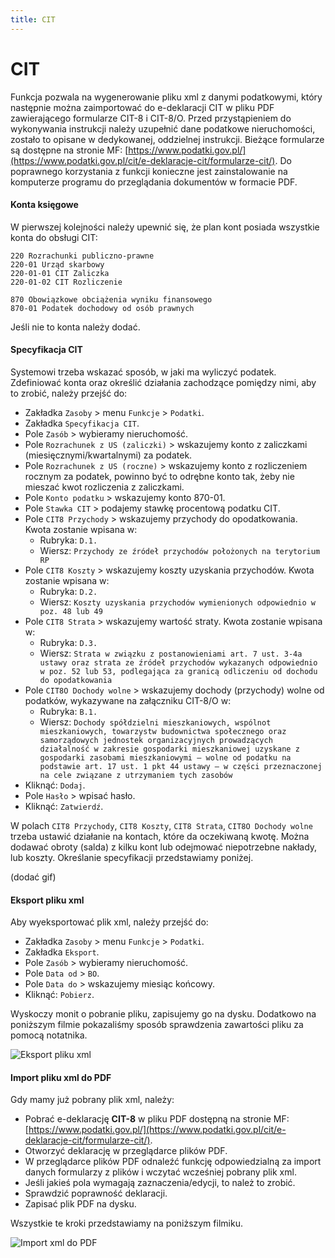 ```yaml
---
title: CIT
---
```


# CIT

Funkcja pozwala na wygenerowanie pliku xml z danymi podatkowymi, który następnie można zaimportować do e-deklaracji CIT w pliku PDF zawierającego formularze CIT-8 i CIT-8/O. Przed przystąpieniem do wykonywania instrukcji należy uzupełnić dane podatkowe nieruchomości, zostało to opisane w dedykowanej, oddzielnej instrukcji. Bieżące formularze są dostępne na stronie MF: [https://www.podatki.gov.pl/](https://www.podatki.gov.pl/cit/e-deklaracje-cit/formularze-cit/). Do poprawnego korzystania z funkcji konieczne jest zainstalowanie na komputerze programu do przeglądania dokumentów w formacie PDF.

#### Konta księgowe

W pierwszej kolejności należy upewnić się, że plan kont posiada wszystkie konta do obsługi CIT:

```
220 Rozrachunki publiczno-prawne
220-01 Urząd skarbowy
220-01-01 CIT Zaliczka
220-01-02 CIT Rozliczenie

870 Obowiązkowe obciążenia wyniku finansowego
870-01 Podatek dochodowy od osób prawnych
```

Jeśli nie to konta należy dodać.

#### Specyfikacja CIT

Systemowi trzeba wskazać sposób, w jaki ma wyliczyć podatek. Zdefiniować konta oraz określić działania zachodzące pomiędzy nimi, aby to zrobić, należy przejść do:

- Zakładka `Zasoby` > menu `Funkcje` > `Podatki`.
- Zakładka `Specyfikacja CIT`.
- Pole `Zasób` > wybieramy nieruchomość.
- Pole `Rozrachunek z US (zaliczki)` > wskazujemy konto z zaliczkami (miesięcznymi/kwartalnymi) za podatek.
- Pole `Rozrachunek z US (roczne)` > wskazujemy konto z rozliczeniem rocznym za podatek, powinno być to odrębne konto tak, żeby nie mieszać kwot rozliczenia z zaliczkami.
- Pole `Konto podatku` > wskazujemy konto 870-01.
- Pole `Stawka CIT` > podajemy stawkę procentową podatku CIT.
- Pole `CIT8 Przychody` > wskazujemy przychody do opodatkowania. Kwota zostanie wpisana w:
    - Rubryka: `D.1.`
    - Wiersz: `Przychody ze źródeł przychodów położonych na terytorium RP`
- Pole `CIT8 Koszty` > wskazujemy koszty uzyskania przychodów. Kwota zostanie wpisana w:
    - Rubryka: `D.2.`
    - Wiersz: `Koszty uzyskania przychodów wymienionych odpowiednio w poz. 48 lub 49`
- Pole `CIT8 Strata` > wskazujemy wartość straty. Kwota zostanie wpisana w:
    - Rubryka: `D.3.`
    - Wiersz: `Strata w związku z postanowieniami art. 7 ust. 3-4a ustawy oraz strata ze źródeł przychodów wykazanych odpowiednio w poz. 52 lub 53, podlegająca za granicą odliczeniu od dochodu do opodatkowania`
- Pole `CIT8O Dochody wolne` > wskazujemy dochody (przychody) wolne od podatków, wykazywane na załączniku CIT-8/O w:
    - Rubryka: `B.1.`
    - Wiersz: `Dochody spółdzielni mieszkaniowych, wspólnot mieszkaniowych, towarzystw budownictwa społecznego oraz samorządowych jednostek organizacyjnych prowadzących działalność w zakresie gospodarki mieszkaniowej uzyskane z gospodarki zasobami mieszkaniowymi – wolne od podatku na podstawie art. 17 ust. 1 pkt 44 ustawy – w części przeznaczonej na cele związane z utrzymaniem tych zasobów`
- Kliknąć: `Dodaj`.
- Pole `Hasło` > wpisać hasło.
- Kliknąć: `Zatwierdź`.

W polach `CIT8 Przychody`, `CIT8 Koszty`, `CIT8 Strata`, `CIT8O Dochody wolne` trzeba ustawić działanie na kontach, które da oczekiwaną kwotę. Można dodawać obroty (salda) z kilku kont lub odejmować niepotrzebne nakłady, lub koszty. Określanie specyfikacji przedstawiamy poniżej.

(dodać gif)

#### Eksport pliku xml

Aby wyeksportować plik xml, należy przejść do:

- Zakładka `Zasoby` > menu `Funkcje` > `Podatki`.
- Zakładka `Eksport`.
- Pole `Zasób` > wybieramy nieruchomość.
- Pole `Data od` > `BO`.
- Pole `Data do` > wskazujemy miesiąc końcowy.
- Kliknąć: `Pobierz`.

Wyskoczy monit o pobranie pliku, zapisujemy go na dysku. Dodatkowo na poniższym filmie pokazaliśmy sposób sprawdzenia zawartości pliku za pomocą notatnika.

![Eksport pliku xml](citeksportzml.gif)

#### Import pliku xml do PDF

Gdy mamy już pobrany plik xml, należy:

- Pobrać e-deklarację **CIT-8** w pliku PDF dostępną na stronie MF: [https://www.podatki.gov.pl/](https://www.podatki.gov.pl/cit/e-deklaracje-cit/formularze-cit/).
- Otworzyć deklarację w przeglądarce plików PDF.
- W przeglądarce plików PDF odnaleźć funkcję odpowiedzialną za import danych formularzy z plików i wczytać wcześniej pobrany plik xml.
- Jeśli jakieś pola wymagają zaznaczenia/edycji, to należ to zrobić.
- Sprawdzić poprawność deklaracji.
- Zapisać plik PDF na dysku.

Wszystkie te kroki przedstawiamy na poniższym filmiku.

![Import xml do PDF](citimportxmldopdf.gif)